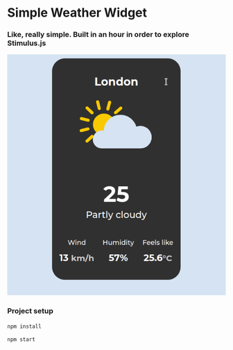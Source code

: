 # Simple Weather Widget

### Like, really simple. Built in an hour in order to explore Stimulus.js

![Demo](demo.gif)

### Project setup

```
npm install
```

```
npm start
```
